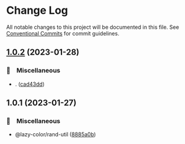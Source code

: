# Change Log

All notable changes to this project will be documented in this file.
See [Conventional Commits](https://conventionalcommits.org) for commit guidelines.

## [1.0.2](https://github.com/bluelovers/ws-color/compare/@lazy-color/rand-util@1.0.1...@lazy-color/rand-util@1.0.2) (2023-01-28)



### 🔖　Miscellaneous

* . ([cad43dd](https://github.com/bluelovers/ws-color/commit/cad43ddfbb1ec03903d2e85076cee0a68d1d6862))



## 1.0.1 (2023-01-27)



### 🔖　Miscellaneous

* @lazy-color/rand-util ([8885a0b](https://github.com/bluelovers/ws-color/commit/8885a0bcf4faeda95142ff7e5800f63fa8d7d203))
